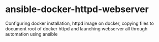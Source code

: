 # ansible-docker-httpd-webserver
Configuring docker installation, httpd image on docker, copying files to document root of docker httpd and launching webserver all through automation using ansible
